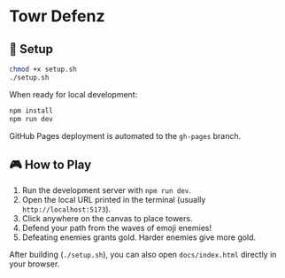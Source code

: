 # Towr Defenz

## 🚀 Setup
```bash
chmod +x setup.sh
./setup.sh
```

When ready for local development:
```bash
npm install
npm run dev
```

GitHub Pages deployment is automated to the `gh-pages` branch.

## 🎮 How to Play

1. Run the development server with `npm run dev`.
2. Open the local URL printed in the terminal (usually `http://localhost:5173`).
3. Click anywhere on the canvas to place towers.
4. Defend your path from the waves of emoji enemies!
5. Defeating enemies grants gold. Harder enemies give more gold.

After building (`./setup.sh`), you can also open `docs/index.html` directly in your browser.
